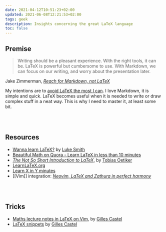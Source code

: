 ```yaml
---
date: 2021-04-12T10:51:23+02:00
updated: 2021-06-08T12:21:53+02:00
tags: geek
description: Insights concerning the great LaTeX language
toc: false
---
```

## Premise

> Writing should be a pleasant experience. With the right tools, it can be. LaTeX is powerful but cumbersome to use. With Markdown, we can focus on our writing, and worry about the presentation later.

<p class='cite'>Jake Zimmerman, <cite><a href='Reach for Markdown, not LaTeX'  target='_blank' title='Reach for Markdown, not LaTeX'>Reach for Markdown, not LaTeX</a></cite></p>

My intentions are to <u>avoid LaTeX the most I can</u>. I love Markdown, it is simple and quick. LaTeX becomes useful when it is needed to write or draw complex stuff in a neat way. This is why I need to master it, at least some bit.

<br>
<br>

## Resources

- [Wanna learn LaTeX?](https://lukesmith.xyz/articles/latex 'Wanna learn LaTeX?') by [Luke Smith](https://lukesmith.xyz/ 'Luke Smith')
- [Beautiful Math on Quora - Learn LaTeX in less than 10 minutes](https://math-on-quora.surge.sh/ 'An introduction to beautiful math on Quora')
- <cite><a href='https://tobi.oetiker.ch/lshort/lshort.pdf'  target='_blank' title='The Not So Short Introduction to LATEX2ε'>The Not So Short Introduction to LaTeX</a></cite>, by [Tobias Oetiker](https://tobi.oetiker.ch/hp/about/ 'Tobias Oetiker - About')
- [LearnLaTeX.org](https://www.learnlatex.org/en/ 'Learn LaTeX')
- [Learn X in Y minutes](https://learnxinyminutes.com/docs/latex/ 'Learn latex in Y Minutes')
- [[Vim]] integration: [*Neovim, LaTeX and Zathura in perfect harmony*](https://www.preciouschicken.com/blog/posts/neovim-latex-zathura-in-perfect-harmony/ 'Neovim, LaTeX and Zathura in perfect harmony')

<br>
<br>

## Tricks

- [Maths lecture notes in LaTeX on Vim](https://castel.dev/post/lecture-notes-1/ 'How I’m able to take notes in mathematics lectures using LaTeX and Vim \| Gilles Castel'), by [Gilles Castel](https://castel.dev 'Gilles Castel')
- [LaTeX snippets](https://github.com/gillescastel/latex-snippets 'LaTeX snippets on GitHub') by [Gilles Castel](https://castel.dev 'Gilles Castel')